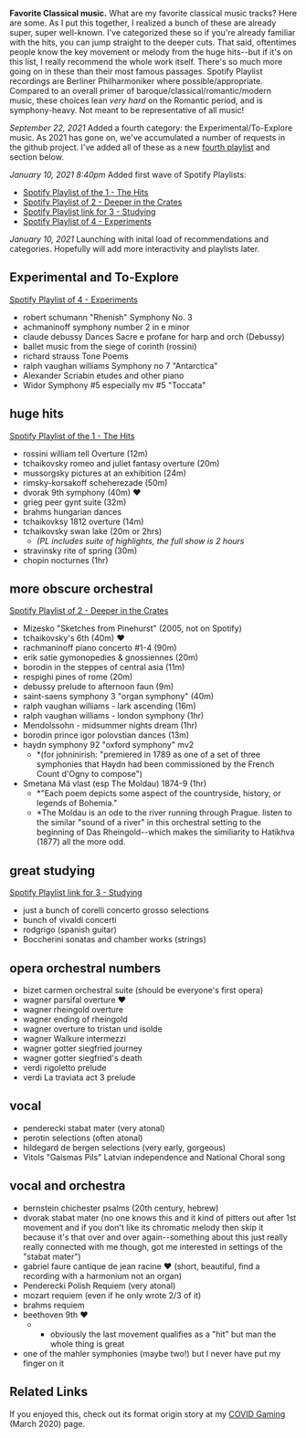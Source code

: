 **Favorite Classical music.** What are my favorite classical music tracks? Here are some. As I put this together, I realized a bunch of these are already super, super well-known. I've categorized these so if you're already familiar with the hits, you can jump straight to the deeper cuts. That said, oftentimes people know the key movement or melody from the huge hits--but if it's on this list, I really recommend the whole work itself. There's so much more going on in these than their most famous passages. Spotify Playlist recordings are Berliner Philharmoniker where possible/appropriate. Compared to an overall primer of baroque/classical/romantic/modern music, these choices lean *very hard* on the Romantic period, and is symphony-heavy. Not meant to be representative of all music!

*September 22, 2021*
Added a fourth category: the Experimental/To-Explore music. As 2021 has gone on, we've accumulated a number of requests in the github project. I've added all of these as a new [fourth playlist](https://open.spotify.com/playlist/0qCSGVMlCVp8gI3hETU5z2?si=e35ef4b26b2e4a1c) and section below.

*January 10, 2021 8:40pm*
Added first wave of Spotify Playlists:
* [Spotify Playlist of the 1 - The Hits](https://www.google.com/url?q=https://open.spotify.com/playlist/1J0Ylt9qEUYryjQpyvKVRf?si%3D2jZy3iq4RqepNy58zblHUg&sa=D&source=hangouts&ust=1610412224048000&usg=AFQjCNEWqLLaY-5YiCN6nDMHz-JY3NIgLw) 
* [Spotify Playlist of 2 - Deeper in the Crates](https://open.spotify.com/playlist/699zahUlVCfVF6plgDjSbX?si=BI_vQNmhSjy5Lz6qFtqKyA)
* [Spotify Playlist link for 3 - Studying](https://open.spotify.com/playlist/1QMpNrxws9ut4yghbLTfF2?si=KaJqe8GBS66r36-LnrnwhQ)
* [Spotify Playlist of 4 - Experiments](https://open.spotify.com/playlist/0qCSGVMlCVp8gI3hETU5z2?si=e35ef4b26b2e4a1c) 

*January 10, 2021*
Launching with inital load of recommendations and categories. Hopefully will add more interactivity and playlists later. 

## Experimental and To-Explore
[Spotify Playlist of 4 - Experiments](https://open.spotify.com/playlist/0qCSGVMlCVp8gI3hETU5z2?si=e35ef4b26b2e4a1c) 
* robert schumann "Rhenish" Symphony No. 3
* achmaninoff symphony number 2 in e minor
* claude debussy Dances Sacre e profane for harp and orch (Debussy)
* ballet music from the siege of corinth (rossini)
* richard strauss Tone Poems
* ralph vaughan williams Symphony no 7 "Antarctica"
* Alexander Scriabin etudes and other piano
* Widor Symphony #5 especially mv #5 "Toccata"

## huge hits
[Spotify Playlist of the 1 - The Hits](https://www.google.com/url?q=https://open.spotify.com/playlist/1J0Ylt9qEUYryjQpyvKVRf?si%3D2jZy3iq4RqepNy58zblHUg&sa=D&source=hangouts&ust=1610412224048000&usg=AFQjCNEWqLLaY-5YiCN6nDMHz-JY3NIgLw) 
* rossini william tell Overture (12m)
* tchaikovsky romeo and juliet fantasy overture (20m)
* mussorgsky pictures at an exhibition (24m)
* rimsky-korsakoff scheherezade (50m)
* dvorak 9th symphony (40m) :heart:
* grieg peer gynt suite (32m)
* brahms hungarian dances
* tchaikovksy 1812 overture (14m)
* tchaikovsky swan lake (20m or 2hrs)
  * *(PL includes suite of highlights, the full show is 2 hours*
* stravinsky rite of spring (30m)
* chopin nocturnes (1hr)


## more obscure orchestral
[Spotify Playlist of 2 - Deeper in the Crates](https://open.spotify.com/playlist/699zahUlVCfVF6plgDjSbX?si=BI_vQNmhSjy5Lz6qFtqKyA)
* Mizesko "Sketches from Pinehurst" (2005, not on Spotify)
* tchaikovsky's 6th (40m) :heart:
* rachmaninoff piano concerto #1-4 (90m)
* erik satie gymonopedies & gnossiennes (20m)
* borodin in the steppes of central asia (11m)
* respighi pines of rome (20m)
* debussy prelude to afternoon faun (9m)
* saint-saens symphony 3 "organ symphony" (40m)
* ralph vaughan williams - lark ascending (16m)
* ralph vaughan williams - london symphony (1hr)
* Mendolssohn - midsummer nights dream (1hr)
* borodin prince igor polovstian dances (13m)
* haydn symphony 92 "oxford symphony" mv2
  * *(for johninirish: "premiered in 1789 as one of a set of three symphonies that Haydn had been commissioned by the French Count d'Ogny to compose")
* Smetana Má vlast (esp The Moldau) 1874-9 (1hr)
  * *"Each poem depicts some aspect of the countryside, history, or legends of Bohemia."
  * *The Moldau is an ode to the river running through Prague. listen to the similar "sound of a river" in this orchestral setting to the beginning of Das Rheingold--which makes the similiarity to Hatikhva (1877) all the more odd.

## great studying
[Spotify Playlist link for 3 - Studying](https://open.spotify.com/playlist/1QMpNrxws9ut4yghbLTfF2?si=KaJqe8GBS66r36-LnrnwhQ)
* just a bunch of corelli concerto grosso selections
* bunch of vivaldi concerti
* rodgrigo (spanish guitar)
* Boccherini sonatas and chamber works (strings)

## opera orchestral numbers
* bizet carmen orchestral suite (should be everyone's first opera)
* wagner parsifal overture :heart:
* wagner rheingold overture
* wagner ending of rheingold
* wagner overture to tristan und isolde
* wagner Walkure intermezzi
* wagner gotter siegfried journey
* wagner gotter siegfried's death
* verdi rigoletto prelude
* verdi La traviata act 3 prelude

## vocal
* penderecki stabat mater (very atonal)
* perotin selections (often atonal)
* hildegard de bergen selections (very early, gorgeous)
* Vitols "Gaismas Pils" Latvian independence and National Choral song

## vocal and orchestra
* bernstein chichester psalms (20th century, hebrew)
* dvorak stabat mater (no one knows this and it kind of pitters out after 1st movement and if you don't like its chromatic melody then skip it because it's that over and over again--something about this just really really connected with me though, got me interested in settings of the "stabat mater")
* gabriel faure cantique de jean racine :heart: (short, beautiful, find a recording with a harmonium not an organ)
* Penderecki Polish Requiem (very atonal)
* mozart requiem (even if he only wrote 2/3 of it)
* brahms requiem
* beethoven 9th :heart:
  * * obviously the last movement qualifies as a "hit" but man the whole thing is great
* one of the mahler symphonies (maybe two!) but I never have put my finger on it

## Related Links
If you enjoyed this, check out its format origin story at my [COVID Gaming](https://bsweezy.github.io/covidgaming) (March 2020) page.
